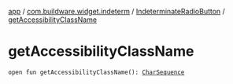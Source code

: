 [app](../../index.md) / [com.buildware.widget.indeterm](../index.md) / [IndeterminateRadioButton](index.md) / [getAccessibilityClassName](.)

# getAccessibilityClassName

`open fun getAccessibilityClassName(): `[`CharSequence`](https://kotlinlang.org/api/latest/jvm/stdlib/kotlin/-char-sequence/index.html)
